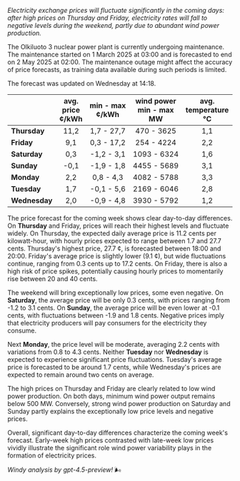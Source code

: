 *Electricity exchange prices will fluctuate significantly in the coming days: after high prices on Thursday and Friday, electricity rates will fall to negative levels during the weekend, partly due to abundant wind power production.*

The Olkiluoto 3 nuclear power plant is currently undergoing maintenance. The maintenance started on 1 March 2025 at 03:00 and is forecasted to end on 2 May 2025 at 02:00. The maintenance outage might affect the accuracy of price forecasts, as training data available during such periods is limited.

The forecast was updated on Wednesday at 14:18.

|              | avg.<br>price<br>¢/kWh | min - max<br>¢/kWh | wind power<br>min - max<br>MW | avg.<br>temperature<br>°C |
|:-------------|:----------------:|:----------------:|:-------------:|:-------------:|
| **Thursday** |       11,2       |     1,7 - 27,7    |      470 - 3625     |       1,1      |
| **Friday**   |        9,1       |     0,3 - 17,2    |      254 - 4224     |       2,2      |
| **Saturday** |        0,3       |    -1,2 - 3,1     |     1093 - 6324     |       1,6      |
| **Sunday**   |       -0,1       |    -1,9 - 1,8     |     4455 - 5689     |       3,1      |
| **Monday**   |        2,2       |     0,8 - 4,3     |     4082 - 5788     |       3,3      |
| **Tuesday**  |        1,7       |    -0,1 - 5,6     |     2169 - 6046     |       2,8      |
| **Wednesday**|        2,0       |    -0,9 - 4,8     |     3930 - 5792     |       1,2      |

The price forecast for the coming week shows clear day-to-day differences. On **Thursday** and Friday, prices will reach their highest levels and fluctuate widely. On Thursday, the expected daily average price is 11.2 cents per kilowatt-hour, with hourly prices expected to range between 1.7 and 27.7 cents. Thursday's highest price, 27.7 ¢, is forecasted between 18:00 and 20:00. Friday's average price is slightly lower (9.1 ¢), but wide fluctuations continue, ranging from 0.3 cents up to 17.2 cents. On Friday, there is also a high risk of price spikes, potentially causing hourly prices to momentarily rise between 20 and 40 cents.

The weekend will bring exceptionally low prices, some even negative. On **Saturday**, the average price will be only 0.3 cents, with prices ranging from -1.2 to 3.1 cents. On **Sunday**, the average price will be even lower at -0.1 cents, with fluctuations between -1.9 and 1.8 cents. Negative prices imply that electricity producers will pay consumers for the electricity they consume.

Next **Monday**, the price level will be moderate, averaging 2.2 cents with variations from 0.8 to 4.3 cents. Neither **Tuesday** nor **Wednesday** is expected to experience significant price fluctuations. Tuesday's average price is forecasted to be around 1.7 cents, while Wednesday's prices are expected to remain around two cents on average.

The high prices on Thursday and Friday are clearly related to low wind power production. On both days, minimum wind power output remains below 500 MW. Conversely, strong wind power production on Saturday and Sunday partly explains the exceptionally low price levels and negative prices.

Overall, significant day-to-day differences characterize the coming week's forecast. Early-week high prices contrasted with late-week low prices vividly illustrate the significant role wind power variability plays in the formation of electricity prices.

*Windy analysis by gpt-4.5-preview!* 🌬️

